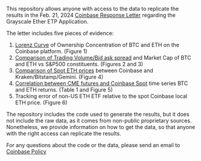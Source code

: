 This repository allows anyone with access to the data to replicate the results in the Feb. 21, 2024 [Coinbase Response Letter](https://assets.ctfassets.net/c5bd0wqjc7v0/5ffEPeAh1qv8p7BksKFctz/e17307dfe5d692002c6f842807ff4272/Grayscale_Ether_ETP_Application_--_Coinbase_Response_Letter_to_SEC.pdf) regarding the Grayscale Ether ETP Application.

The letter includes five pieces of evidence: 

1. [Lorenz Curve](Lorenz_Curve/) of Ownership Concentration of BTC and ETH on the Coinbase platform. (Figure 1)
2. [Comparison of Trading Volume/Bid ask spread](Trading_Volume_and_BA_Spread/) and Market Cap of BTC and ETH vs S&P500 constituents. (Figures 2 and 3)
3. [Comparison of Spot ETH prices](spot_ETH_comparison/) between Coinbase and Kraken/Bitstamp/Gemini. (Figure 4)
4. [Correlation between CME futures and Coinbase Spot](CME_FUtures_Spot/) time series BTC and ETH returns. (Table 1 and Figure 5)
5. Tracking error of non-US ETH ETF relative to the spot Coinbase local ETH price. (Figure 6)

The repository includes the code used to generate the results, but it does not include the raw data, as it comes from non-public proprietary sources. Nonetheless, we provide information on how to get the data, so that anyone with the right access can replicate the results. 

For any questions about the code or the data, please send an email to [Coinbase Policy](mailto:Policy@coinbase.com)
